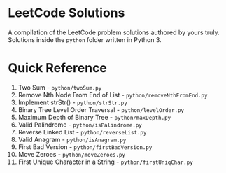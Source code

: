 # LeetCode Solutions

A compilation of the LeetCode problem solutions authored by yours truly. Solutions inside the `python` folder written in Python 3.

# Quick Reference

1. Two Sum - `python/twoSum.py`
19. Remove Nth Node From End of List - `python/removeNthFromEnd.py`
28. Implement strStr() - `python/strStr.py`
102. Binary Tree Level Order Traversal - `python/levelOrder.py`
104. Maximum Depth of Binary Tree - `python/maxDepth.py`
125. Valid Palindrome - `python/isPalindrome.py`
206. Reverse Linked List - `python/reverseList.py`
242. Valid Anagram - `python/isAnagram.py`
278. First Bad Version - `python/firstBadVersion.py`
283. Move Zeroes - `python/moveZeroes.py`
387. First Unique Character in a String - `python/firstUniqChar.py`
